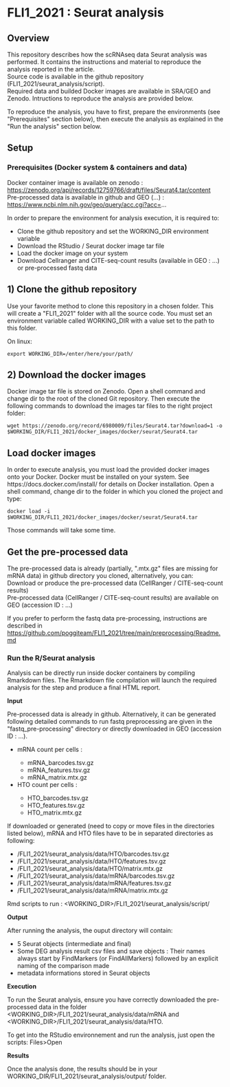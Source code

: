 # FLI1_2021 : Seurat analysis

## Overview

This repository describes how the scRNAseq data Seurat analysis was performed. 
It contains the instructions and material to reproduce the analysis reported in the article. 
<br>Source code is available in the github repository (FLI1_2021/seurat_analysis/script). 
<br>Required data and builded Docker images are available in SRA/GEO and Zenodo. 
Intructions to reproduce the analysis are provided below.

To reproduce the analysis, you have to first, prepare the environments (see "Prerequisites" section below), then execute the analysis as explained in the "Run the analysis" section below.

## Setup

### Prerequisites (Docker system & containers and data)

Docker container image is available on zenodo : https://zenodo.org/api/records/12759766/draft/files/Seurat4.tar/content<br>
Pre-processed data is available in github and GEO (...) : https://www.ncbi.nlm.nih.gov/geo/query/acc.cgi?acc=... <br>

In order to prepare the environment for analysis execution, it is required to:

<ul>
	<li> Clone the github repository and set the WORKING_DIR environment variable</li> 
	<li> Download the RStudio / Seurat docker image tar file</li> 
	<li> Load the docker image on your system</li> 
	<li> Download Cellranger and CITE-seq-count results (available in GEO : ...) or pre-processed fastq data</li> 
</ul>

<h2>1) Clone the github repository</h2>
Use your favorite method to clone this repository in a chosen folder. This will create a "FLI1_2021" folder with all the source code. You must set an environment variable called WORKING_DIR with a value set to the path to this folder.

On linux:
<pre><code>export WORKING_DIR=/enter/here/your/path/</pre></code>



<h2>2) Download the docker images</h2>
Docker image tar file is stored on Zenodo. Open a shell command and change dir to the root of the cloned Git repository. Then execute the following commands to download the images tar files to the right project folder:

<pre><code>wget https://zenodo.org/record/6980009/files/Seurat4.tar?download=1 -o $WORKING_DIR/FLI1_2021/docker_images/docker/seurat/Seurat4.tar</pre></code>

<h2>Load docker images</h2>
In order to execute analysis, you must load the provided docker images onto your Docker. Docker must be installed on your system. See https://docs.docker.com/install/ for details on Docker installation. Open a shell command, change dir to the folder in which you cloned the project and type:

<pre><code>docker load -i $WORKING_DIR/FLI1_2021/docker_images/docker/seurat/Seurat4.tar</pre></code>

Those commands will take some time. 

<h2>Get the pre-processed data</h2>
The pre-processed data is already (partially, ".mtx.gz" files are missing for mRNA data) in github directory you cloned, alternatively, you can:<br>
Download or produce the pre-processed data (CellRanger / CITE-seq-count results) <br>
Pre-processed data (CellRanger / CITE-seq-count results) are available on GEO (accession ID : ...)

If you prefer to perform the fastq data pre-processing, instructions are described in https://github.com/poggiteam/FLI1_2021/tree/main/preprocessing/Readme.md <br>


### Run the R/Seurat analysis  

Analysis can be directly run inside docker containers by compiling Rmarkdown files. The Rmarkdown file compilation will launch the required analysis for the step and produce a final HTML report.

<b>Input</b>

Pre-processed data is already in github. Alternatively, it can be generated following detailed commands to run fastq preprocessing are given in the "fastq_pre-processing" directory or directly downloaded in GEO (accession ID : ...). 
<ul>
	<li>mRNA count per cells : </li>
	<ul>
		<li>mRNA_barcodes.tsv.gz</li>
		<li>mRNA_features.tsv.gz</li>
		<li>mRNA_matrix.mtx.gz</li>
	</ul>
	<li>HTO count per cells :</li> 
	<ul>
		<li>HTO_barcodes.tsv.gz</li>
		<li>HTO_features.tsv.gz</li>
		<li>HTO_matrix.mtx.gz</li>
	</ul>
</ul>

If downloaded or generated (need to copy or move files in the directories listed below), mRNA and HTO files have to be in separated directories as following:
<ul>
	<li> <WORKING_DIR>/FLI1_2021/seurat_analysis/data/HTO/barcodes.tsv.gz</li>
	<li> <WORKING_DIR>/FLI1_2021/seurat_analysis/data/HTO/features.tsv.gz</li>
	<li> <WORKING_DIR>/FLI1_2021/seurat_analysis/data/HTO/matrix.mtx.gz</li>
	<li> <WORKING_DIR>/FLI1_2021/seurat_analysis/data/mRNA/barcodes.tsv.gz</li>
	<li> <WORKING_DIR>/FLI1_2021/seurat_analysis/data/mRNA/features.tsv.gz</li>
	<li> <WORKING_DIR>/FLI1_2021/seurat_analysis/data/mRNA/matrix.mtx.gz</li>
</ul>


Rmd scripts to run :
<WORKING_DIR>/FLI1_2021/seurat_analysis/script/


<b>Output</b>

After running the analysis, the ouput directory will contain:
<ul>
	<li> 5 Seurat objects (intermediate and final)</li>
	<li> Some DEG analysis result csv files and save objects : Their names always start by FindMarkers (or FindAllMarkers) followed by an explicit naming of the comparison made</li>
	<li> metadata informations stored in Seurat objects</li>
</ul>



<b>Execution</b>

To run the Seurat analysis, ensure you have correctly downloaded the pre-processed data in the folder <WORKING_DIR>/FLI1_2021/seurat_analysis/data/mRNA and <WORKING_DIR>/FLI1_2021/seurat_analysis/data/HTO. 

To get into the RStudio environnement and run the analysis, just open the scripts: Files>Open


<b>Results</b>

Once the analysis done, the results should be in your WORKING_DIR/FLI1_2021/seurat_analysis/output/ folder.
